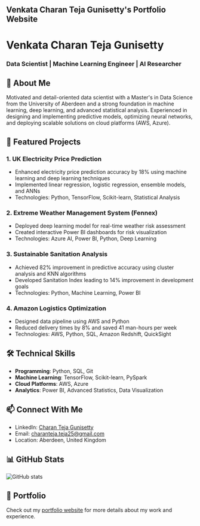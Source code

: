 ## Venkata Charan Teja Gunisetty's Portfolio Website

# Venkata Charan Teja Gunisetty
### Data Scientist | Machine Learning Engineer | AI Researcher

## 👋 About Me
Motivated and detail-oriented data scientist with a Master's in Data Science from the University of Aberdeen and a strong foundation in machine learning, deep learning, and advanced statistical analysis. Experienced in designing and implementing predictive models, optimizing neural networks, and deploying scalable solutions on cloud platforms (AWS, Azure).

## 🚀 Featured Projects

### 1. UK Electricity Price Prediction
- Enhanced electricity price prediction accuracy by 18% using machine learning and deep learning techniques
- Implemented linear regression, logistic regression, ensemble models, and ANNs
- Technologies: Python, TensorFlow, Scikit-learn, Statistical Analysis

### 2. Extreme Weather Management System (Fennex)
- Deployed deep learning model for real-time weather risk assessment
- Created interactive Power BI dashboards for risk visualization
- Technologies: Azure AI, Power BI, Python, Deep Learning

### 3. Sustainable Sanitation Analysis
- Achieved 82% improvement in predictive accuracy using cluster analysis and KNN algorithms
- Developed Sanitation Index leading to 14% improvement in development goals
- Technologies: Python, Machine Learning, Power BI

### 4. Amazon Logistics Optimization
- Designed data pipeline using AWS and Python
- Reduced delivery times by 8% and saved 41 man-hours per week
- Technologies: AWS, Python, SQL, Amazon Redshift, QuickSight

## 🛠️ Technical Skills
- **Programming**: Python, SQL, Git
- **Machine Learning**: TensorFlow, Scikit-learn, PySpark
- **Cloud Platforms**: AWS, Azure
- **Analytics**: Power BI, Advanced Statistics, Data Visualization

## 📫 Connect With Me
- LinkedIn: [Charan Teja Gunisetty](https://www.linkedin.com/in/charantejagunisetty/)
- Email: charanteja.teja25@gmail.com
- Location: Aberdeen, United Kingdom

## 📊 GitHub Stats
![GitHub stats](https://github-readme-stats.vercel.app/api?username=charanteja25&show_icons=true&theme=radical)

## 🌟 Portfolio
Check out my [portfolio website](https://charanteja25.github.io) for more details about my work and experience.
